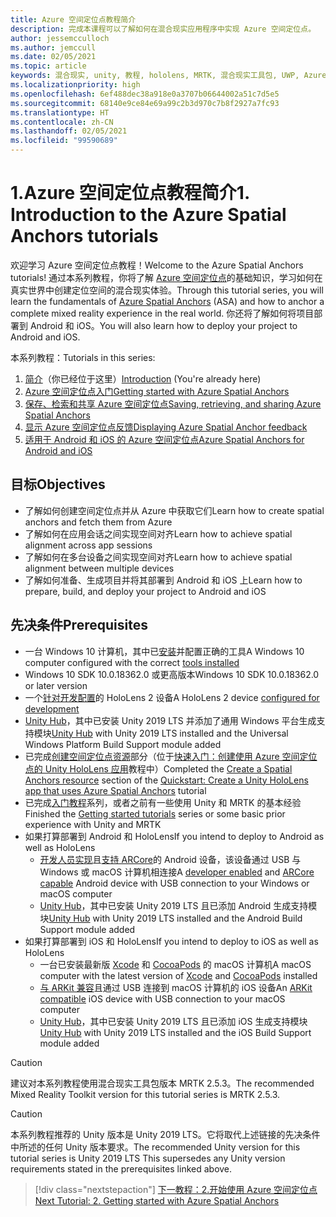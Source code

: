 ```yaml
---
title: Azure 空间定位点教程简介
description: 完成本课程可以了解如何在混合现实应用程序中实现 Azure 空间定位点。
author: jessemcculloch
ms.author: jemccull
ms.date: 02/05/2021
ms.topic: article
keywords: 混合现实, unity, 教程, hololens, MRTK, 混合现实工具包, UWP, Azure 空间定位点, ios, android, Windows 10, ARCore, macOS, Android 生成支持, ARKit
ms.localizationpriority: high
ms.openlocfilehash: 6ef488dec38a918e0a3707b06644002a51c7d5e5
ms.sourcegitcommit: 68140e9ce84e69a99c2b3d970c7b8f2927a7fc93
ms.translationtype: HT
ms.contentlocale: zh-CN
ms.lasthandoff: 02/05/2021
ms.locfileid: "99590689"
---
```

# <a name="1-introduction-to-the-azure-spatial-anchors-tutorials"></a><span data-ttu-id="c57c1-104">1.Azure 空间定位点教程简介</span><span class="sxs-lookup"><span data-stu-id="c57c1-104">1. Introduction to the Azure Spatial Anchors tutorials</span></span>

<span data-ttu-id="c57c1-105">欢迎学习 Azure 空间定位点教程！</span><span class="sxs-lookup"><span data-stu-id="c57c1-105">Welcome to the Azure Spatial Anchors tutorials!</span></span> <span data-ttu-id="c57c1-106">通过本系列教程，你将了解 <a href="https://azure.microsoft.com/services/spatial-anchors" target="_blank">Azure 空间定位点</a>的基础知识，学习如何在真实世界中创建定位空间的混合现实体验。</span><span class="sxs-lookup"><span data-stu-id="c57c1-106">Through this tutorial series, you will learn the fundamentals of <a href="https://azure.microsoft.com/services/spatial-anchors" target="_blank">Azure Spatial Anchors</a> (ASA) and how to anchor a complete mixed reality experience in the real world.</span></span> <span data-ttu-id="c57c1-107">你还将了解如何将项目部署到 Android 和 iOS。</span><span class="sxs-lookup"><span data-stu-id="c57c1-107">You will also learn how to deploy your project to Android and iOS.</span></span>

<span data-ttu-id="c57c1-108">本系列教程：</span><span class="sxs-lookup"><span data-stu-id="c57c1-108">Tutorials in this series:</span></span>

1. <span data-ttu-id="c57c1-109">[简介](mr-learning-asa-01.md)（你已经位于这里）</span><span class="sxs-lookup"><span data-stu-id="c57c1-109">[Introduction](mr-learning-asa-01.md) (You're already here)</span></span>
2. [<span data-ttu-id="c57c1-110">Azure 空间定位点入门</span><span class="sxs-lookup"><span data-stu-id="c57c1-110">Getting started with Azure Spatial Anchors</span></span>](mr-learning-asa-02.md)
3. [<span data-ttu-id="c57c1-111">保存、检索和共享 Azure 空间定位点</span><span class="sxs-lookup"><span data-stu-id="c57c1-111">Saving, retrieving, and sharing Azure Spatial Anchors</span></span>](mr-learning-asa-03.md)
4. [<span data-ttu-id="c57c1-112">显示 Azure 空间定位点反馈</span><span class="sxs-lookup"><span data-stu-id="c57c1-112">Displaying Azure Spatial Anchor feedback</span></span>](mr-learning-asa-04.md)
5. [<span data-ttu-id="c57c1-113">适用于 Android 和 iOS 的 Azure 空间定位点</span><span class="sxs-lookup"><span data-stu-id="c57c1-113">Azure Spatial Anchors for Android and iOS</span></span>](mr-learning-asa-05.md)

## <a name="objectives"></a><span data-ttu-id="c57c1-114">目标</span><span class="sxs-lookup"><span data-stu-id="c57c1-114">Objectives</span></span>

* <span data-ttu-id="c57c1-115">了解如何创建空间定位点并从 Azure 中获取它们</span><span class="sxs-lookup"><span data-stu-id="c57c1-115">Learn how to create spatial anchors and fetch them from Azure</span></span>
* <span data-ttu-id="c57c1-116">了解如何在应用会话之间实现空间对齐</span><span class="sxs-lookup"><span data-stu-id="c57c1-116">Learn how to achieve spatial alignment across app sessions</span></span>
* <span data-ttu-id="c57c1-117">了解如何在多台设备之间实现空间对齐</span><span class="sxs-lookup"><span data-stu-id="c57c1-117">Learn how to achieve spatial alignment between multiple devices</span></span>
* <span data-ttu-id="c57c1-118">了解如何准备、生成项目并将其部署到 Android 和 iOS 上</span><span class="sxs-lookup"><span data-stu-id="c57c1-118">Learn how to prepare, build, and deploy your project to Android and iOS</span></span>

## <a name="prerequisites"></a><span data-ttu-id="c57c1-119">先决条件</span><span class="sxs-lookup"><span data-stu-id="c57c1-119">Prerequisites</span></span>

* <span data-ttu-id="c57c1-120">一台 Windows 10 计算机，其中已[安装](../../install-the-tools.md)并配置正确的工具</span><span class="sxs-lookup"><span data-stu-id="c57c1-120">A Windows 10 computer configured with the correct [tools installed](../../install-the-tools.md)</span></span>
* <span data-ttu-id="c57c1-121">Windows 10 SDK 10.0.18362.0 或更高版本</span><span class="sxs-lookup"><span data-stu-id="c57c1-121">Windows 10 SDK 10.0.18362.0 or later version</span></span>
* <span data-ttu-id="c57c1-122">一个[针对开发配置](../../platform-capabilities-and-apis/using-visual-studio.md#enabling-developer-mode)的 HoloLens 2 设备</span><span class="sxs-lookup"><span data-stu-id="c57c1-122">A HoloLens 2 device [configured for development](../../platform-capabilities-and-apis/using-visual-studio.md#enabling-developer-mode)</span></span>
* <span data-ttu-id="c57c1-123"><a href="https://docs.unity3d.com/Manual/GettingStartedInstallingHub.html" target="_blank">Unity Hub</a>，其中已安装 Unity 2019 LTS 并添加了通用 Windows 平台生成支持模块</span><span class="sxs-lookup"><span data-stu-id="c57c1-123"><a href="https://docs.unity3d.com/Manual/GettingStartedInstallingHub.html" target="_blank">Unity Hub</a> with Unity 2019 LTS installed and the Universal Windows Platform Build Support module added</span></span>
* <span data-ttu-id="c57c1-124">已完成[创建空间定位点资源](https://docs.microsoft.com/azure/spatial-anchors/quickstarts/get-started-unity-hololens#create-a-spatial-anchors-resource)部分（位于[快速入门：创建使用 Azure 空间定位点的 Unity HoloLens 应用](https://docs.microsoft.com/azure/spatial-anchors/quickstarts/get-started-unity-hololens)教程中）</span><span class="sxs-lookup"><span data-stu-id="c57c1-124">Completed the [Create a Spatial Anchors resource](https://docs.microsoft.com/azure/spatial-anchors/quickstarts/get-started-unity-hololens#create-a-spatial-anchors-resource) section of the [Quickstart: Create a Unity HoloLens app that uses Azure Spatial Anchors](https://docs.microsoft.com/azure/spatial-anchors/quickstarts/get-started-unity-hololens) tutorial</span></span>
* <span data-ttu-id="c57c1-125">已完成[入门教程](mr-learning-base-01.md)系列，或者之前有一些使用 Unity 和 MRTK 的基本经验</span><span class="sxs-lookup"><span data-stu-id="c57c1-125">Finished the [Getting started tutorials](mr-learning-base-01.md) series or some basic prior experience with Unity and MRTK</span></span>
* <span data-ttu-id="c57c1-126">如果打算部署到 Android 和 HoloLens</span><span class="sxs-lookup"><span data-stu-id="c57c1-126">If you intend to deploy to Android as well as HoloLens</span></span>
  * <span data-ttu-id="c57c1-127"><a href="https://developer.android.com/studio/debug/dev-options" target="_blank">开发人员实现</a>且<a href="https://developers.google.com/ar/discover/supported-devices" target="_blank">支持 ARCore</a>的 Android 设备，该设备通过 USB 与 Windows 或 macOS 计算机相连接</span><span class="sxs-lookup"><span data-stu-id="c57c1-127">A <a href="https://developer.android.com/studio/debug/dev-options" target="_blank">developer enabled</a> and <a href="https://developers.google.com/ar/discover/supported-devices" target="_blank">ARCore capable</a> Android device with USB connection to your Windows or macOS computer</span></span>
  * <span data-ttu-id="c57c1-128"><a href="https://docs.unity3d.com/Manual/GettingStartedInstallingHub.html" target="_blank">Unity Hub</a>，其中已安装 Unity 2019 LTS 且已添加 Android 生成支持模块</span><span class="sxs-lookup"><span data-stu-id="c57c1-128"><a href="https://docs.unity3d.com/Manual/GettingStartedInstallingHub.html" target="_blank">Unity Hub</a> with Unity 2019 LTS installed and the Android Build Support module added</span></span>
* <span data-ttu-id="c57c1-129">如果打算部署到 iOS 和 HoloLens</span><span class="sxs-lookup"><span data-stu-id="c57c1-129">If you intend to deploy to iOS as well as HoloLens</span></span>
  * <span data-ttu-id="c57c1-130">一台已安装最新版 <a href="https://geo.itunes.apple.com/us/app/xcode/id497799835?mt=12" target="_blank">Xcode</a> 和 <a href="https://cocoapods.org" target="_blank">CocoaPods</a> 的 macOS 计算机</span><span class="sxs-lookup"><span data-stu-id="c57c1-130">A macOS computer with the latest version of <a href="https://geo.itunes.apple.com/us/app/xcode/id497799835?mt=12" target="_blank">Xcode</a> and <a href="https://cocoapods.org" target="_blank">CocoaPods</a> installed</span></span>
  * <span data-ttu-id="c57c1-131"><a href="https://developer.apple.com/documentation/arkit/verifying_device_support_and_user_permission" target="_blank">与 ARKit 兼容</a>且通过 USB 连接到 macOS 计算机的 iOS 设备</span><span class="sxs-lookup"><span data-stu-id="c57c1-131">An <a href="https://developer.apple.com/documentation/arkit/verifying_device_support_and_user_permission" target="_blank">ARKit compatible</a> iOS device with USB connection to your macOS computer</span></span>
  * <span data-ttu-id="c57c1-132"><a href="https://docs.unity3d.com/Manual/GettingStartedInstallingHub.html" target="_blank">Unity Hub</a>，其中已安装 Unity 2019 LTS 且已添加 iOS 生成支持模块</span><span class="sxs-lookup"><span data-stu-id="c57c1-132"><a href="https://docs.unity3d.com/Manual/GettingStartedInstallingHub.html" target="_blank">Unity Hub</a> with Unity 2019 LTS installed and the iOS Build Support module added</span></span>

> [!CAUTION]
> <span data-ttu-id="c57c1-133">建议对本系列教程使用混合现实工具包版本 MRTK 2.5.3。</span><span class="sxs-lookup"><span data-stu-id="c57c1-133">The recommended Mixed Reality Toolkit version for this tutorial series is MRTK 2.5.3.</span></span>

> [!CAUTION]
> <span data-ttu-id="c57c1-134">本系列教程推荐的 Unity 版本是 Unity 2019 LTS。它将取代上述链接的先决条件中所述的任何 Unity 版本要求。</span><span class="sxs-lookup"><span data-stu-id="c57c1-134">The recommended Unity version for this tutorial series is Unity 2019 LTS This supersedes any Unity version requirements stated in the prerequisites linked above.</span></span>

> [!div class="nextstepaction"]
> [<span data-ttu-id="c57c1-135">下一教程：2.开始使用 Azure 空间定位点</span><span class="sxs-lookup"><span data-stu-id="c57c1-135">Next Tutorial: 2. Getting started with Azure Spatial Anchors</span></span>](mr-learning-asa-02.md)
